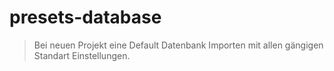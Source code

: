 # presets-database

> Bei neuen Projekt eine Default Datenbank Importen mit allen gängigen Standart Einstellungen.
